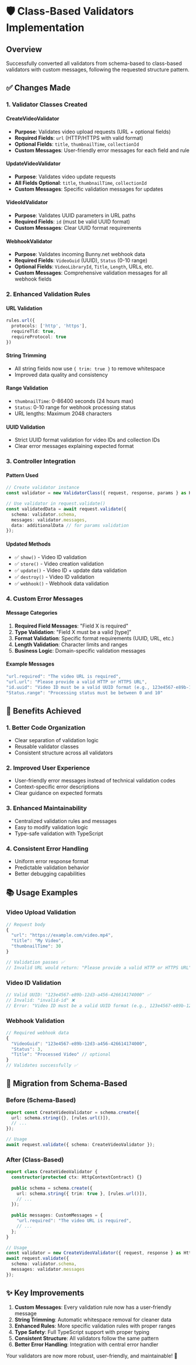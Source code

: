 # 🛡️ Class-Based Validators Implementation

## Overview
Successfully converted all validators from schema-based to class-based validators with custom messages, following the requested structure pattern.

## ✅ Changes Made

### 1. **Validator Classes Created**

#### **CreateVideoValidator**
- **Purpose**: Validates video upload requests (URL + optional fields)
- **Required Fields**: `url` (HTTP/HTTPS with valid format)
- **Optional Fields**: `title`, `thumbnailTime`, `collectionId`
- **Custom Messages**: User-friendly error messages for each field and rule

#### **UpdateVideoValidator**
- **Purpose**: Validates video update requests
- **All Fields Optional**: `title`, `thumbnailTime`, `collectionId`
- **Custom Messages**: Specific validation messages for updates

#### **VideoIdValidator**
- **Purpose**: Validates UUID parameters in URL paths
- **Required Fields**: `id` (must be valid UUID format)
- **Custom Messages**: Clear UUID format requirements

#### **WebhookValidator**
- **Purpose**: Validates incoming Bunny.net webhook data
- **Required Fields**: `VideoGuid` (UUID), `Status` (0-10 range)
- **Optional Fields**: `VideoLibraryId`, `Title`, `Length`, URLs, etc.
- **Custom Messages**: Comprehensive validation messages for all webhook fields

### 2. **Enhanced Validation Rules**

#### **URL Validation**
```typescript
rules.url({
  protocols: ['http', 'https'],
  requireTld: true,
  requireProtocol: true
})
```

#### **String Trimming**
- All string fields now use `{ trim: true }` to remove whitespace
- Improved data quality and consistency

#### **Range Validation**
- `thumbnailTime`: 0-86400 seconds (24 hours max)
- `Status`: 0-10 range for webhook processing status
- URL lengths: Maximum 2048 characters

#### **UUID Validation**
- Strict UUID format validation for video IDs and collection IDs
- Clear error messages explaining expected format

### 3. **Controller Integration**

#### **Pattern Used**
```typescript
// Create validator instance
const validator = new ValidatorClass({ request, response, params } as HttpContextContract);

// Use validator in request.validate()
const validatedData = await request.validate({
  schema: validator.schema,
  messages: validator.messages,
  data: additionalData // for params validation
});
```

#### **Updated Methods**
- ✅ `show()` - Video ID validation
- ✅ `store()` - Video creation validation
- ✅ `update()` - Video ID + update data validation
- ✅ `destroy()` - Video ID validation
- ✅ `webhook()` - Webhook data validation

### 4. **Custom Error Messages**

#### **Message Categories**
1. **Required Field Messages**: "Field X is required"
2. **Type Validation**: "Field X must be a valid [type]"
3. **Format Validation**: Specific format requirements (UUID, URL, etc.)
4. **Length Validation**: Character limits and ranges
5. **Business Logic**: Domain-specific validation messages

#### **Example Messages**
```typescript
"url.required": "The video URL is required",
"url.url": "Please provide a valid HTTP or HTTPS URL",
"id.uuid": "Video ID must be a valid UUID format (e.g., 123e4567-e89b-12d3-a456-426614174000)",
"Status.range": "Processing status must be between 0 and 10"
```

## 🎯 Benefits Achieved

### 1. **Better Code Organization**
- Clear separation of validation logic
- Reusable validator classes
- Consistent structure across all validators

### 2. **Improved User Experience**
- User-friendly error messages instead of technical validation codes
- Context-specific error descriptions
- Clear guidance on expected formats

### 3. **Enhanced Maintainability**
- Centralized validation rules and messages
- Easy to modify validation logic
- Type-safe validation with TypeScript

### 4. **Consistent Error Handling**
- Uniform error response format
- Predictable validation behavior
- Better debugging capabilities

## 📚 Usage Examples

### **Video Upload Validation**
```typescript
// Request body
{
  "url": "https://example.com/video.mp4",
  "title": "My Video",
  "thumbnailTime": 30
}

// Validation passes ✅
// Invalid URL would return: "Please provide a valid HTTP or HTTPS URL"
```

### **Video ID Validation**
```typescript
// Valid UUID: "123e4567-e89b-12d3-a456-426614174000" ✅
// Invalid: "invalid-id" ❌
// Error: "Video ID must be a valid UUID format (e.g., 123e4567-e89b-12d3-a456-426614174000)"
```

### **Webhook Validation**
```typescript
// Required webhook data
{
  "VideoGuid": "123e4567-e89b-12d3-a456-426614174000",
  "Status": 3,
  "Title": "Processed Video" // optional
}
// Validates successfully ✅
```

## 🔄 Migration from Schema-Based

### **Before (Schema-Based)**
```typescript
export const CreateVideoValidator = schema.create({
  url: schema.string({}, [rules.url()]),
  // ...
});

// Usage
await request.validate({ schema: CreateVideoValidator });
```

### **After (Class-Based)**
```typescript
export class CreateVideoValidator {
  constructor(protected ctx: HttpContextContract) {}
  
  public schema = schema.create({
    url: schema.string({ trim: true }, [rules.url()]),
    // ...
  });
  
  public messages: CustomMessages = {
    "url.required": "The video URL is required",
    // ...
  };
}

// Usage
const validator = new CreateVideoValidator({ request, response } as HttpContextContract);
await request.validate({ 
  schema: validator.schema, 
  messages: validator.messages 
});
```

## ✨ Key Improvements

1. **Custom Messages**: Every validation rule now has a user-friendly message
2. **String Trimming**: Automatic whitespace removal for cleaner data
3. **Enhanced Rules**: More specific validation rules with proper ranges
4. **Type Safety**: Full TypeScript support with proper typing
5. **Consistent Structure**: All validators follow the same pattern
6. **Better Error Handling**: Integration with central error handler

Your validators are now more robust, user-friendly, and maintainable! 🚀
